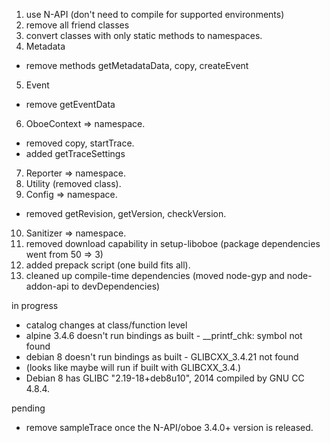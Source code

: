 1. use N-API (don't need to compile for supported environments)
2. remove all friend classes
3. convert classes with only static methods to namespaces.
4. Metadata
  - remove methods getMetadataData, copy, createEvent
5. Event
  - remove getEventData
6. OboeContext => namespace.
  - removed copy, startTrace.
  - added getTraceSettings
7. Reporter => namespace.
8. Utility (removed class).
9. Config => namespace.
  - removed getRevision, getVersion, checkVersion.
10. Sanitizer => namespace.
11. removed download capability in setup-liboboe (package dependencies went from 50 => 3)
12. added prepack script (one build fits all).
13. cleaned up compile-time dependencies (moved node-gyp and node-addon-api to devDependencies)


in progress
- catalog changes at class/function level
- alpine 3.4.6 doesn't run bindings as built - __printf_chk: symbol not found
- debian 8 doesn't run bindings as built - GLIBCXX_3.4.21 not found
-  (looks like maybe will run if built with GLIBCXX_3.4.)
-  Debian 8 has GLIBC "2.19-18+deb8u10", 2014 compiled by GNU CC 4.8.4.

pending
- remove sampleTrace once the N-API/oboe 3.4.0+ version is released.
